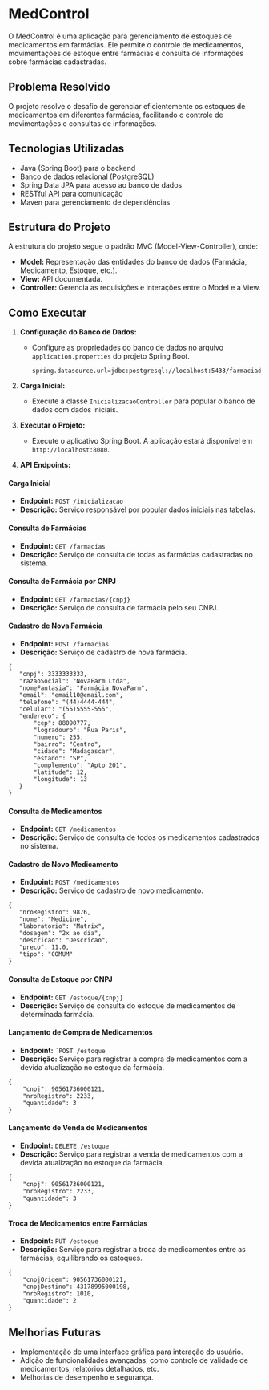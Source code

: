 # MedControl

O MedControl é uma aplicação para gerenciamento de estoques de medicamentos em farmácias. Ele permite o controle de medicamentos, movimentações de estoque entre farmácias e consulta de informações sobre farmácias cadastradas.

## Problema Resolvido

O projeto resolve o desafio de gerenciar eficientemente os estoques de medicamentos em diferentes farmácias, facilitando o controle de movimentações e consultas de informações.

## Tecnologias Utilizadas

- Java (Spring Boot) para o backend
- Banco de dados relacional (PostgreSQL)
- Spring Data JPA para acesso ao banco de dados
- RESTful API para comunicação
- Maven para gerenciamento de dependências

## Estrutura do Projeto

A estrutura do projeto segue o padrão MVC (Model-View-Controller), onde:
- **Model:** Representação das entidades do banco de dados (Farmácia, Medicamento, Estoque, etc.).
- **View:** API documentada.
- **Controller:** Gerencia as requisições e interações entre o Model e a View.

## Como Executar

1. **Configuração do Banco de Dados:**
   - Configure as propriedades do banco de dados no arquivo `application.properties` do projeto Spring Boot.
     ```
     spring.datasource.url=jdbc:postgresql://localhost:5433/farmaciadb
     ```

2. **Carga Inicial:**
   - Execute a classe `InicializacaoController` para popular o banco de dados com dados iniciais.

3. **Executar o Projeto:**
   - Execute o aplicativo Spring Boot. A aplicação estará disponível em `http://localhost:8080`.

4. **API Endpoints:**
   

#### Carga Inicial
- **Endpoint:** `POST /inicializacao`
- **Descrição:** Serviço responsável por popular dados iniciais nas tabelas.

#### Consulta de Farmácias
- **Endpoint:** `GET /farmacias`
- **Descrição:** Serviço de consulta de todas as farmácias cadastradas no sistema.

#### Consulta de Farmácia por CNPJ
- **Endpoint:** `GET /farmacias/{cnpj}`
- **Descrição:** Serviço de consulta de farmácia pelo seu CNPJ.

#### Cadastro de Nova Farmácia
- **Endpoint:** `POST /farmacias`
- **Descrição:** Serviço de cadastro de nova farmácia.

```
{
   "cnpj": 3333333333,
   "razaoSocial": "NovaFarm Ltda",
   "nomeFantasia": "Farmácia NovaFarm",
   "email": "email10@email.com",
   "telefone": "(44)4444-444",
   "celular": "(55)5555-555",
   "endereco": {
       "cep": 88090777,
       "logradouro": "Rua Paris",
       "numero": 255,
       "bairro": "Centro",
       "cidade": "Madagascar",
       "estado": "SP",
       "complemento": "Apto 201",
       "latitude": 12,
       "longitude": 13
   }
}
```

#### Consulta de Medicamentos
- **Endpoint:** `GET /medicamentos`
- **Descrição:** Serviço de consulta de todos os medicamentos cadastrados no sistema.

#### Cadastro de Novo Medicamento
- **Endpoint:** `POST /medicamentos`
- **Descrição:** Serviço de cadastro de novo medicamento.

```
{
   "nroRegistro": 9876,
   "nome": "Medicine",
   "laboratorio": "Matrix",
   "dosagem": "2x ao dia",
   "descricao": "Descricao",
   "preco": 11.0,
   "tipo": "COMUM"
}
```

#### Consulta de Estoque por CNPJ
- **Endpoint:** `GET /estoque/{cnpj}`
- **Descrição:** Serviço de consulta do estoque de medicamentos de determinada farmácia.

#### Lançamento de Compra de Medicamentos
- **Endpoint:** `´POST /estoque`
- **Descrição:** Serviço para registrar a compra de medicamentos com a devida atualização no estoque da farmácia.

```
{
	"cnpj": 90561736000121,
	"nroRegistro": 2233,
	"quantidade": 3
}
```

#### Lançamento de Venda de Medicamentos
- **Endpoint:** `DELETE /estoque`
- **Descrição:** Serviço para registrar a venda de medicamentos com a devida atualização no estoque da farmácia.

```
{
	"cnpj": 90561736000121,
	"nroRegistro": 2233,
	"quantidade": 3
}
```

#### Troca de Medicamentos entre Farmácias
- **Endpoint:** `PUT /estoque`
- **Descrição:** Serviço para registrar a troca de medicamentos entre as farmácias, equilibrando os estoques.

```
{
	"cnpjOrigem": 90561736000121,
	"cnpjDestino": 43178995000198,
	"nroRegistro": 1010,
	"quantidade": 2
}
```

## Melhorias Futuras

- Implementação de uma interface gráfica para interação do usuário.
- Adição de funcionalidades avançadas, como controle de validade de medicamentos, relatórios detalhados, etc.
- Melhorias de desempenho e segurança.
